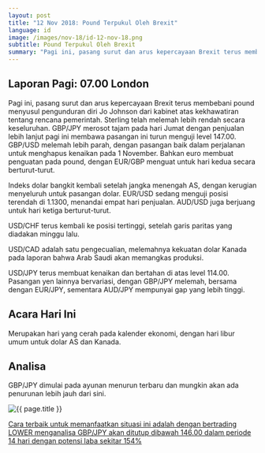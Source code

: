 ```yaml
---
layout: post
title: "12 Nov 2018: Pound Terpukul Oleh Brexit"
language: id
image: /images/nov-18/id-12-nov-18.png
subtitle: Pound Terpukul Oleh Brexit
summary: "Pagi ini, pasang surut dan arus kepercayaan Brexit terus membebani pound menyusul pengunduran diri Jo Johnson dari kabinet atas kekhawatiran tentang rencana pemerintah"
---
```

## Laporan Pagi: 07.00 London

Pagi ini, pasang surut dan arus kepercayaan Brexit terus membebani pound menyusul pengunduran diri Jo Johnson dari kabinet atas kekhawatiran tentang rencana pemerintah. Sterling telah melemah lebih rendah secara keseluruhan. GBP/JPY merosot tajam pada hari Jumat dengan penjualan lebih lanjut pagi ini membawa pasangan ini turun menguji level 147.00. GBP/USD melemah lebih parah, dengan pasangan baik dalam perjalanan untuk menghapus kenaikan pada 1 November. Bahkan euro membuat penguatan pada pound, dengan EUR/GBP menguat untuk hari kedua secara berturut-turut.

Indeks dolar bangkit kembali setelah jangka menengah AS, dengan kerugian menyeluruh untuk pasangan dolar. EUR/USD sedang menguji posisi terendah di 1.1300, menandai empat hari penjualan. AUD/USD juga berjuang untuk hari ketiga berturut-turut.

USD/CHF terus kembali ke posisi tertinggi, setelah garis paritas yang diadakan minggu lalu.

USD/CAD adalah satu pengecualian, melemahnya kekuatan dolar Kanada pada laporan bahwa Arab Saudi akan memangkas produksi.

USD/JPY terus membuat kenaikan dan bertahan di atas level 114.00. Pasangan yen lainnya bervariasi, dengan GBP/JPY melemah, bersama dengan EUR/JPY, sementara AUD/JPY mempunyai gap yang lebih tinggi.

## Acara Hari Ini

Merupakan hari yang cerah pada kalender ekonomi, dengan hari libur umum untuk dolar AS dan Kanada.

## Analisa

GBP/JPY dimulai pada ayunan menurun terbaru dan mungkin akan ada penurunan lebih jauh dari sini.

<img src="{{ site.url }}/images/nov-18/id-12-nov-18.png" alt="{{ page.title }}" title="{{ page.title }}">

<a href="%LINK%%?currency=USD&market=forex&underlying=frxGBPJPY&formname=higherlower&duration_amount=14&duration_units=d&amount=10&amount_type=stake&expiry_type=duration&barrier=146" target="_blank">Cara terbaik untuk memanfaatkan situasi ini adalah dengan bertrading LOWER menganalisa GBP/JPY akan ditutup dibawah 146.00 dalam periode 14 hari dengan potensi laba sekitar 154%</a>
